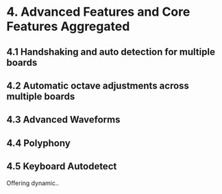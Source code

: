 # 4. Advanced Features and Core Features Aggregated

## 4.1 Handshaking and auto detection for multiple boards

## 4.2 Automatic octave adjustments across multiple boards

## 4.3 Advanced Waveforms

## 4.4 Polyphony 

## 4.5 Keyboard Autodetect 

Offering dynamic..
